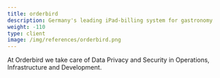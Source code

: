 ```yaml
---
title: orderbird
description: Germany's leading iPad-billing system for gastronomy
weight: -110
type: client
image: /img/references/orderbird.png
---
```


At Orderbird we take care of Data Privacy and Security in Operations, Infrastructure and Development.
